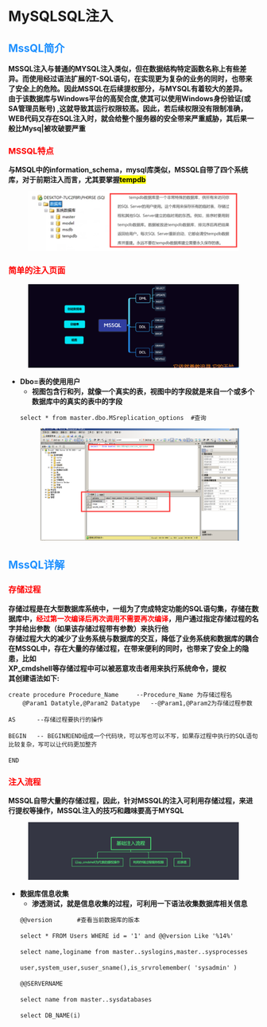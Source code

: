 # MySQLSQL注入
## <font color = #1E90FF>MssQL简介</font>
**MSSQL注入与普通的MYSQL注入类似，但在数据结构特定函数名称上有些差异。而使用经过语法扩展的T-SQL语句，在实现更为复杂的业务的同时，也带来了安全上的危险。因此MSSQL在后续提权部分，与MYSQL有着较大的差异。<BR>由于该数据库与Windows平台的高契合度,使其可以使用Windows身份验证(或SA管理员账号) ,这就导致其运行权限较高。因此，若后续权限没有限制准确，WEB代码又存在SQL注入时，就会给整个服务器的安全带来严重威胁，其后果一般比Mysq|被攻破要严重**
### <font color = #FF0000>MSSQL特点</font>
**与MSQL中的information_schema，mysql库类似，MSSQL自带了四个系统库，对于前期注入而言，尤其要掌握<mark>tempdb<maark>**
</figure>
     <figure class="thumbnails">
        <img src="picture/MssSqlzr/MSSQL注入1.png">
</figure>

### <font color = #FF0000>简单的注入页面</font>
</figure>
     <figure class="thumbnails">
        <img src="picture/MssSqlzr/MSSQL注入2.png">
</figure>

- **Dbo=表的使用用户**
    - **视图包含行和列，就像一个真实的表，视图中的字段就是来自一个或多个数据库中的真实的表中的字段**
    ```mssql
    select * from master.dbo.MSreplication_options  #查询
    ```
    </figure>
    <figure class="thumbnails">
    <img src="picture/MssSqlzr/MSSQL注入3.png">
    </figure> 

## <font color = #1E90FF>MssQL详解</font>
### <font color = #FF0000>存储过程</font>
**存储过程是在大型数据库系统中，一组为了完成特定功能的SQL语句集，存储在数据库中，<font color = #FF0000>经过第一次编译后再次调用不需要再次编译</font>，用户通过指定存储过程的名字并给出参数（如果该存储过程带有参数）来执行他<BR>存储过程大大的减少了业务系统与数据库的交互，降低了业务系统和数据库的耦合<BR>在MSSQL中，存在大量的存储过程，在带来便利的同时，也带来了安全上的隐患，比如<BR>XP_cmdshell等存储过程中可以被恶意攻击者用来执行系统命令，提权<BR>其创建语法如下:**
```mssql
create procedure Procedure_Name     --Procedure_Name 为存储过程名
    @Param1 Datatyle,@Param2 Datatype   --@Param1,@Param2为存储过程参数

AS      --存储过程要执行的操作

BEGIN   -- BEGIN和END组成一个代码块，可以写也可以不写，如果存过程中执行的SQL语句比较复杂，写可以让代码更加整齐

END
```

### <font color = #FF0000>注入流程</font>
**MSSQL自带大量的存储过程，因此，针对MSSQL的注入可利用存储过程，来进行提权等操作，MSSQL注入的技巧和趣味要高于MYSQL**
</figure>
     <figure class="thumbnails">
        <img src="picture/MssSqlzr/MSSQL注入4.png">
</figure>

- **数据库信息收集**
    - **渗透测试，就是信息收集的过程，可利用一下语法收集数据库相关信息**
    ```mssql
    @@version       #查看当前数据库的版本

    select * FROM Users WHERE id = '1' and @@version Like '%14%'

    select name,loginame from master..syslogins,master..sysprocesses

    user,system_user,suser_sname(),is_srvrolemember( 'sysadmin' )

    @@SERVERNAME

    select name from master..sysdatabases

    select DB_NAME(i)
    ```


